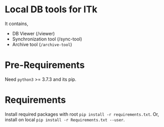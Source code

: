 # Local DB tools for ITk

It contains,
- DB Viewer (/viewer)
- Synchronization tool (/sync-tool)
- Archive tool (`/archive-tool`)

# Pre-Requirements
Need `python3` >= 3.7.3 and its pip.

# Requirements
Install required packages with root `pip install -r requirements.txt`.
Or, install on local `pip install -r Requirements.txt --user`.
